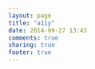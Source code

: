 ```yaml
---
layout: page
title: "a11y"
date: 2014-09-27 13:43
comments: true
sharing: true
footer: true
---
```



